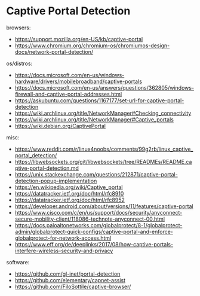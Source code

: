 # Captive Portal Detection

browsers:
* https://support.mozilla.org/en-US/kb/captive-portal
* https://www.chromium.org/chromium-os/chromiumos-design-docs/network-portal-detection/

os/distros:
* https://docs.microsoft.com/en-us/windows-hardware/drivers/mobilebroadband/captive-portals
* https://docs.microsoft.com/en-us/answers/questions/362805/windows-firewall-and-captive-portal-addresses.html
* https://askubuntu.com/questions/1167177/set-url-for-captive-portal-detection
* https://wiki.archlinux.org/title/NetworkManager#Checking_connectivity
* https://wiki.archlinux.org/title/NetworkManager#Captive_portals
* https://wiki.debian.org/CaptivePortal

misc:
* https://www.reddit.com/r/linux4noobs/comments/99g2rb/linux_captive_portal_detection/
* https://libwebsockets.org/git/libwebsockets/tree/READMEs/README.captive-portal-detection.md
* https://unix.stackexchange.com/questions/212871/captive-portal-detection-popup-implementation
* https://en.wikipedia.org/wiki/Captive_portal
* https://datatracker.ietf.org/doc/html/rfc8910
* https://datatracker.ietf.org/doc/html/rfc8952
* https://developer.android.com/about/versions/11/features/captive-portal
* https://www.cisco.com/c/en/us/support/docs/security/anyconnect-secure-mobility-client/118086-technote-anyconnect-00.html
* https://docs.paloaltonetworks.com/globalprotect/8-1/globalprotect-admin/globalprotect-quick-configs/captive-portal-and-enforce-globalprotect-for-network-access.html
* https://www.eff.org/de/deeplinks/2017/08/how-captive-portals-interfere-wireless-security-and-privacy

software:
* https://github.com/gl-inet/portal-detection
* https://github.com/elementary/capnet-assist
* https://github.com/FiloSottile/captive-browser/
